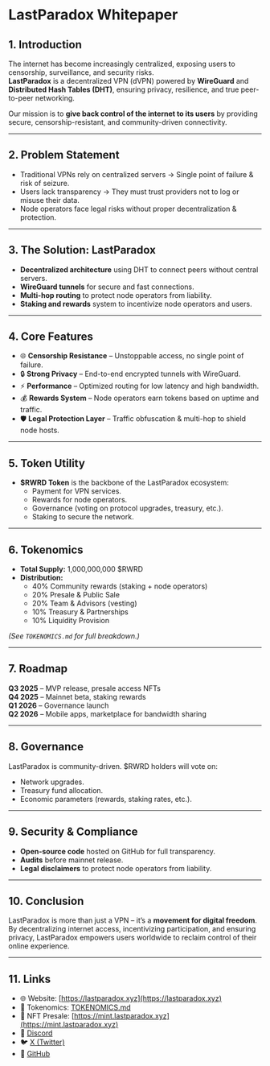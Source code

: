 # LastParadox Whitepaper

## 1. Introduction
The internet has become increasingly centralized, exposing users to censorship, surveillance, and security risks.  
**LastParadox** is a decentralized VPN (dVPN) powered by **WireGuard** and **Distributed Hash Tables (DHT)**, ensuring privacy, resilience, and true peer-to-peer networking.  

Our mission is to **give back control of the internet to its users** by providing secure, censorship-resistant, and community-driven connectivity.

---

## 2. Problem Statement
- Traditional VPNs rely on centralized servers → Single point of failure & risk of seizure.  
- Users lack transparency → They must trust providers not to log or misuse their data.  
- Node operators face legal risks without proper decentralization & protection.  

---

## 3. The Solution: LastParadox
- **Decentralized architecture** using DHT to connect peers without central servers.  
- **WireGuard tunnels** for secure and fast connections.  
- **Multi-hop routing** to protect node operators from liability.  
- **Staking and rewards** system to incentivize node operators and users.  

---

## 4. Core Features
- 🌐 **Censorship Resistance** – Unstoppable access, no single point of failure.  
- 🔒 **Strong Privacy** – End-to-end encrypted tunnels with WireGuard.  
- ⚡ **Performance** – Optimized routing for low latency and high bandwidth.  
- 💰 **Rewards System** – Node operators earn tokens based on uptime and traffic.  
- 🛡️ **Legal Protection Layer** – Traffic obfuscation & multi-hop to shield node hosts.  

---

## 5. Token Utility
- **$RWRD Token** is the backbone of the LastParadox ecosystem:
  - Payment for VPN services.
  - Rewards for node operators.
  - Governance (voting on protocol upgrades, treasury, etc.).
  - Staking to secure the network.

---

## 6. Tokenomics
- **Total Supply:** 1,000,000,000 $RWRD  
- **Distribution:**
  - 40% Community rewards (staking + node operators)  
  - 20% Presale & Public Sale  
  - 20% Team & Advisors (vesting)  
  - 10% Treasury & Partnerships  
  - 10% Liquidity Provision  

*(See `TOKENOMICS.md` for full breakdown.)*

---

## 7. Roadmap
**Q3 2025** – MVP release, presale access NFTs  
**Q4 2025** – Mainnet beta, staking rewards  
**Q1 2026** – Governance launch  
**Q2 2026** – Mobile apps, marketplace for bandwidth sharing  

---

## 8. Governance
LastParadox is community-driven. $RWRD holders will vote on:
- Network upgrades.  
- Treasury fund allocation.  
- Economic parameters (rewards, staking rates, etc.).  

---

## 9. Security & Compliance
- **Open-source code** hosted on GitHub for full transparency.  
- **Audits** before mainnet release.  
- **Legal disclaimers** to protect node operators from liability.  

---

## 10. Conclusion
LastParadox is more than just a VPN – it’s a **movement for digital freedom**.  
By decentralizing internet access, incentivizing participation, and ensuring privacy, LastParadox empowers users worldwide to reclaim control of their online experience.

---

## 11. Links
- 🌐 Website: [https://lastparadox.xyz](https://lastparadox.xyz)  
- 📄 Tokenomics: [TOKENOMICS.md](./TOKENOMICS.md)  
- 🎨 NFT Presale: [https://mint.lastparadox.xyz](https://mint.lastparadox.xyz)  
- 💬 [Discord](https://discord.gg/w4xvwUQg)  
- 🐦 [X (Twitter)](https://x.com/LastParadox__)
- 📂 [GitHub](https://github.com/Lastexitfromnowhere)
